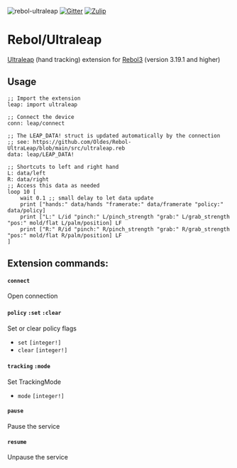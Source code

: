 ![rebol-ultraleap](https://github.com/user-attachments/assets/2be73e03-ab9f-499e-877c-40026c3c162c)
[![Gitter](https://badges.gitter.im/rebol3/community.svg)](https://gitter.im/rebol3/community?utm_source=badge&utm_medium=badge&utm_campaign=pr-badge)
[![Zulip](https://img.shields.io/badge/zulip-join_chat-brightgreen.svg)](https://rebol.zulipchat.com/)

# Rebol/Ultraleap

[Ultraleap](https://www.ultraleap.com/) (hand tracking) extension for [Rebol3](https://github.com/Oldes/Rebol3) (version 3.19.1 and higher)

## Usage
```rebol
;; Import the extension
leap: import ultraleap

;; Connect the device
conn: leap/connect

;; The LEAP_DATA! struct is updated automatically by the connection
;; see: https://github.com/Oldes/Rebol-UltraLeap/blob/main/src/ultraleap.reb
data: leap/LEAP_DATA!

;; Shortcuts to left and right hand
L: data/left
R: data/right
;; Access this data as needed
loop 10 [
    wait 0.1 ;; small delay to let data update
    print ["hands:" data/hands "framerate:" data/framerate "policy:" data/policy]
    print ["L:" L/id "pinch:" L/pinch_strength "grab:" L/grab_strength "pos:" mold/flat L/palm/position] LF
    print ["R:" R/id "pinch:" R/pinch_strength "grab:" R/grab_strength "pos:" mold/flat R/palm/position] LF
]
```

## Extension commands:

#### `connect`
Open connection

#### `policy` `:set` `:clear`
Set or clear policy flags
* `set` `[integer!]`
* `clear` `[integer!]`

#### `tracking` `:mode`
Set TrackingMode
* `mode` `[integer!]`

#### `pause`
Pause the service

#### `resume`
Unpause the service


